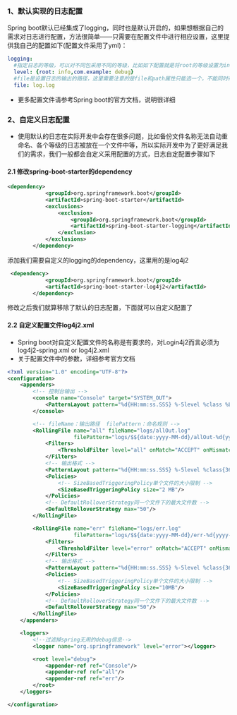 ### 1、默认实现的日志配置
Spring boot默认已经集成了logging，同时也是默认开启的，如果想根据自己的需求对日志进行配置，方法很简单——只需要在配置文件中进行相应设置，这里提供我自己的配置如下(配置文件采用了yml)：

```yml
logging:
  #指定日志的等级，可以对不同包采用不同的等级，比如如下配置就是将root的等级设置为info，将com.example设置为debug
  level: {root: info,com.example: debug}
  #file是设置日志的输出的路径，这里需要注意的是file和path属性只能选一个，不能同时存在
  file: log.log
```
- 更多配置文件请参考Spring boot的官方文档，说明很详细

### 2、自定义日志配置

- 使用默认的日志在实际开发中会存在很多问题，比如备份文件名称无法自动重命名、各个等级的日志被放在一个文件中等，所以实际开发中为了更好满足我们的需求，我们一般都会自定义采用配置的方式，日志自定配置步骤如下

#### 2.1 修改spring-boot-starter的dependency

```xml
<dependency>
            <groupId>org.springframework.boot</groupId>
            <artifactId>spring-boot-starter</artifactId>
            <exclusions>
                <exclusion>
                    <groupId>org.springframework.boot</groupId>
                    <artifactId>spring-boot-starter-logging</artifactId>
                </exclusion>
            </exclusions>
        </dependency>
```
添加我们需要自定义的logging的dependency，这里用的是log4j2
```xml
 <dependency>
            <groupId>org.springframework.boot</groupId>
            <artifactId>spring-boot-starter-log4j2</artifactId>
        </dependency>
```
修改之后我们就算移除了默认的日志配置，下面就可以自定义配置了

#### 2.2 自定义配置文件log4j2.xml

- Spring boot对自定义配置文件的名称是有要求的，对Login4j2而言必须为log4j2-spring.xml or log4j2.xml
- 关于配置文件中的参数，详细参考官方文档

```xml
<?xml version="1.0" encoding="UTF-8"?>
<configuration>
    <appenders>
        <!-- 控制台输出 -->
        <console name="Console" target="SYSTEM_OUT">
            <PatternLayout pattern="%d{HH:mm:ss.SSS} %-5level %class %L %M - %msg%n"/>
        </console>

        <!-- fileName：输出路径  filePattern：命名规则 -->
        <RollingFile name="all" fileName="logs/allOut.log"
                     filePattern="logs/$${date:yyyy-MM-dd}/allOut-%d{yyyy-MM-dd}-%i.log">
            <Filters>
                <ThresholdFilter level="all" onMatch="ACCEPT" onMismatch="DENY"/>
            </Filters>
            <!-- 输出格式 -->
            <PatternLayout pattern="%d{HH:mm:ss.SSS} %-5level %class{36} %L %M - %msg%n"/>
            <Policies>
                <!-- SizeBasedTriggeringPolicy单个文件的大小限制 -->
                <SizeBasedTriggeringPolicy size="2 MB"/>
            </Policies>
            <!-- DefaultRolloverStrategy同一个文件下的最大文件数 -->
            <DefaultRolloverStrategy max="50"/>
        </RollingFile>

        <RollingFile name="err" fileName="logs/err.log"
                     filePattern="logs/$${date:yyyy-MM-dd}/err-%d{yyyy-MM-dd}-%i.log">
            <Filters>
                <ThresholdFilter level="error" onMatch="ACCEPT" onMismatch="DENY"/>
            </Filters>
            <!-- 输出格式 -->
            <PatternLayout pattern="%d{HH:mm:ss.SSS} %-5level %class{36} %L %M - %msg%xEx%n"/>
            <Policies>
                <!-- SizeBasedTriggeringPolicy单个文件的大小限制 -->
                <SizeBasedTriggeringPolicy size="10MB"/>
            </Policies>
            <!-- DefaultRolloverStrategy同一个文件下的最大文件数 -->
            <DefaultRolloverStrategy max="50"/>
        </RollingFile>
    </appenders>

    <loggers>
        <!--过滤掉spring无用的debug信息-->
        <logger name="org.springframework" level="error"></logger>

        <root level="debug">
            <appender-ref ref="Console"/>
            <appender-ref ref="all"/>
            <appender-ref ref="err"/>
        </root>
    </loggers>

</configuration>
```